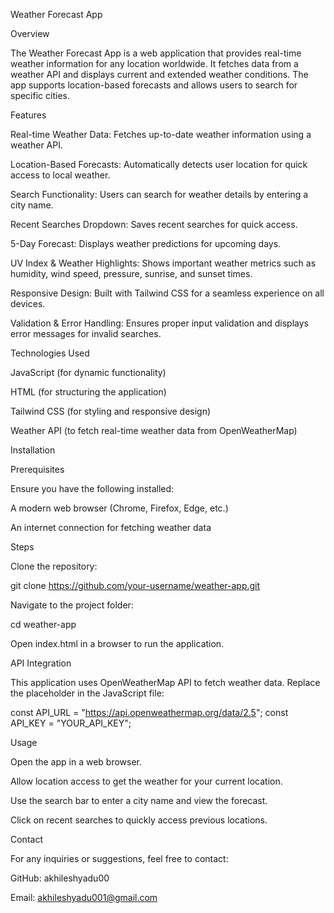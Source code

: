 Weather Forecast App

Overview

The Weather Forecast App is a web application that provides real-time weather information for any location worldwide. It fetches data from a weather API and displays current and extended weather conditions. The app supports location-based forecasts and allows users to search for specific cities.

Features

Real-time Weather Data: Fetches up-to-date weather information using a weather API.

Location-Based Forecasts: Automatically detects user location for quick access to local weather.

Search Functionality: Users can search for weather details by entering a city name.

Recent Searches Dropdown: Saves recent searches for quick access.

5-Day Forecast: Displays weather predictions for upcoming days.

UV Index & Weather Highlights: Shows important weather metrics such as humidity, wind speed, pressure, sunrise, and sunset times.

Responsive Design: Built with Tailwind CSS for a seamless experience on all devices.

Validation & Error Handling: Ensures proper input validation and displays error messages for invalid searches.

Technologies Used

JavaScript (for dynamic functionality)

HTML (for structuring the application)

Tailwind CSS (for styling and responsive design)

Weather API (to fetch real-time weather data from OpenWeatherMap)

Installation

Prerequisites

Ensure you have the following installed:

A modern web browser (Chrome, Firefox, Edge, etc.)

An internet connection for fetching weather data

Steps

Clone the repository:

git clone https://github.com/your-username/weather-app.git

Navigate to the project folder:

cd weather-app

Open index.html in a browser to run the application.

API Integration

This application uses OpenWeatherMap API to fetch weather data. Replace the placeholder in the JavaScript file:

const API_URL = "https://api.openweathermap.org/data/2.5";
const API_KEY = "YOUR_API_KEY";

Usage

Open the app in a web browser.

Allow location access to get the weather for your current location.

Use the search bar to enter a city name and view the forecast.

Click on recent searches to quickly access previous locations.




Contact

For any inquiries or suggestions, feel free to contact:

GitHub: akhileshyadu00

Email: akhileshyadu001@gmail.com

